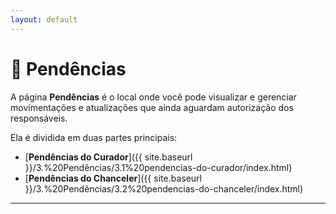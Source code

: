 ```yaml
---
layout: default
---
```


# 📌 Pendências

A página **Pendências** é o local onde você pode visualizar e gerenciar movimentações e atualizações que ainda aguardam autorização dos responsáveis.

Ela é dividida em duas partes principais:

- [**Pendências do Curador**]({{ site.baseurl }}/3.%20Pendências/3.1%20pendencias-do-curador/index.html)  
- [**Pendências do Chanceler**]({{ site.baseurl }}/3.%20Pendências/3.2%20pendencias-do-chanceler/index.html)

---